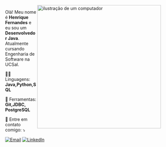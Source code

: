 <img src="https://raw.githubusercontent.com/MicaelliMedeiros/micaellimedeiros/master/image/computer-illustration.png" alt="ilustração de um computador" min-width="400px" max-width="400px" width="400px" align="right">

<p align="left"> 
  Olá! Meu nome é <strong>Henrique Fernandes</strong> e eu sou um <strong>Desenvolvedor Java</strong>.<br>
  Atualmente cursando Engenharia de Software na UCSal.
</p>

<p align="left">
  👨‍💻 Linguagens: <strong>Java,Python,SQL</strong>
</p>

<p align="left">
  💼 Ferramentas: <strong>Git,JDBC, PostgreSQL</strong>
</p>

<p align="left">
  💌 Entre em contato comigo: ⤵️
</p>

<p align="left">
  <a href="mailto:joao.silva@gmail.com" title="Gmail">
  <img src="https://img.shields.io/badge/-Gmail-FF0000?style=flat-square&labelColor=FF0000&logo=gmail&logoColor=white&link=mailto:henrique.fernandes17@proton.me" alt="Email"/></a>
  <a href="www.linkedin.com/in/henriquesfs" title="LinkedIn">
  <img src="https://img.shields.io/badge/-Linkedin-0e76a8?style=flat-square&logo=Linkedin&logoColor=white&link=www.linkedin.com/in/henriquesfs" alt="LinkedIn"/></a>
</p>
